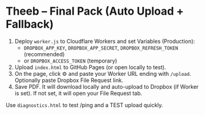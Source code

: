 # Theeb – Final Pack (Auto Upload + Fallback)
1) Deploy `worker.js` to Cloudflare Workers and set Variables (Production):
   - `DROPBOX_APP_KEY`, `DROPBOX_APP_SECRET`, `DROPBOX_REFRESH_TOKEN`  (recommended)
   - or `DROPBOX_ACCESS_TOKEN` (temporary)
2) Upload `index.html` to GitHub Pages (or open locally to test).
3) On the page, click ⚙️ and paste your Worker URL ending with `/upload`. Optionally paste Dropbox File Request link.
4) Save PDF. It will download locally and auto-upload to Dropbox (if Worker is set). If not set, it will open your File Request tab.

Use `diagnostics.html` to test /ping and a TEST upload quickly.
